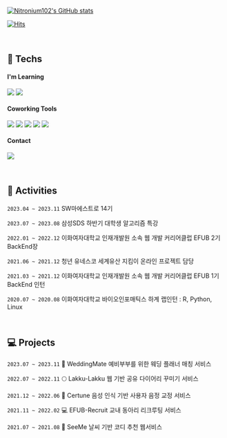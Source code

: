 [![Nitronium102's GitHub stats](https://github-readme-stats.vercel.app/api?username=nitronium102&count_private=true&show_icons=true&theme=dracula)](https://github.com/nitronium102/github-readme-stats)

[![Hits](https://hits.seeyoufarm.com/api/count/incr/badge.svg?url=https%3A%2F%2Fgithub.com%2Fnitronium102%2Fhit-counter&count_bg=%23174B00&title_bg=%23555555&icon=&icon_color=%23E7E7E7&title=hits&edge_flat=false)](https://hits.seeyoufarm.com)
  
  <br>
  
## 🌱 Techs
#### I'm Learning
  <img src="https://img.shields.io/badge/MySQL-4479A1?style=flat-square&logo=MySQL&logoColor=white"/></a>
  <img src="https://img.shields.io/badge/SpringBoot-6DB33F?style=flat-square&logo=SpringBoot&logoColor=white"/></a>  
  
#### Coworking Tools
  <img src="https://img.shields.io/badge/GitHub-181717?style=flat-square&logo=GitHub&logoColor=white"/></a>
  <img src="https://img.shields.io/badge/Notion-000000?style=flat-square&logo=Notion&logoColor=white"/></a>
  <img src="https://img.shields.io/badge/Figma-F24E1E?style=flat-square&logo=Figma&logoColor=white"/></a>
  <img src="https://img.shields.io/badge/Slack-4A154B?style=flat-square&logo=Slack&logoColor=white"/></a>
  <img src="https://img.shields.io/badge/Jira-0052CC?style=flat-square&logo=Jira&logoColor=white"/></a>

#### Contact
  <a href="mailto:kminji0140@gmail.com" target="_blank"><img src="https://img.shields.io/badge/Gmail-EA4335?style=flat-square&logo=Gmail&logoColor=white"/></a>
  
  <br>

## 📝 Activities
`2023.04 ~ 2023.11`  SW마에스트로 14기

`2023.07 ~ 2023.08`  삼성SDS 하반기 대학생 알고리즘 특강

`2022.01 ~ 2022.12`  이화여자대학교 인재개발원 소속 웹 개발 커리어클럽 EFUB 2기 BackEnd장

`2021.06 ~ 2021.12`  청년 유네스코 세계유산 지킴이 온라인 프로젝트 담당

`2021.03 ~ 2021.12`  이화여자대학교 인재개발원 소속 웹 개발 커리어클럽 EFUB 1기 BackEnd 인턴

`2020.07 ~ 2020.08`  이화여자대학교 바이오인포매틱스 하계 랩인턴 : R, Python, Linux

<br>

## 💻 Projects
`2023.07 ~ 2023.11`  👰 WeddingMate 예비부부를 위한 웨딩 플래너 매칭 서비스

`2022.07 ~ 2022.11`  🌕 Lakku-Lakku 웹 기반 공유 다이어리 꾸미기 서비스

`2021.12 ~ 2022.06`  🎵 Certune 음성 인식 기반 사용자 음정 교정 서비스

`2021.11 ~ 2022.02`  💻 EFUB-Recruit 교내 동아리 리크루팅 서비스

`2021.07 ~ 2021.08`  🌈 SeeMe 날씨 기반 코디 추천 웹서비스
